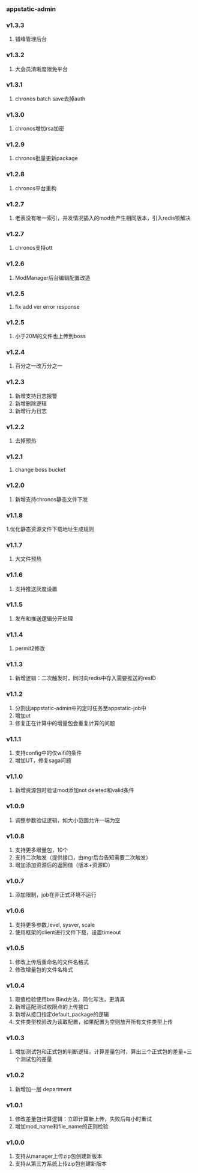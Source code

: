 ### appstatic-admin
### v1.3.3
1. 错峰管理后台

### v1.3.2
1. 大会员清晰度限免平台

### v1.3.1
1. chronos batch save去掉auth

### v1.3.0
1. chronos增加rsa加密

### v1.2.9
1. chronos批量更新package

### v1.2.8
1. chronos平台重构

### v1.2.7
1. 老表没有唯一索引，并发情况插入的mod会产生相同版本，引入redis锁解决

### v1.2.7
1. chronos支持ott

### v1.2.6
1. ModManager后台编辑配置改造

### v1.2.5
1. fix add ver error response

### v1.2.5
1. 小于20M的文件也上传到boss

### v1.2.4
1. 百分之一改万分之一

### v1.2.3
1. 新增支持日志报警
2. 新增删除逻辑
3. 新增行为日志

### v1.2.2
1. 去掉预热

### v1.2.1
1. change boss bucket

### v1.2.0
1. 新增支持chronos静态文件下发

### v1.1.8
1.优化静态资源文件下载地址生成规则 

### v1.1.7
1. 大文件预热

### v1.1.6
1. 支持推送灰度设置

### v1.1.5
1. 发布和推送逻辑分开处理

### v1.1.4
1. permit2修改

### v1.1.3
1. 新增逻辑：二次触发时，同时向redis中存入需要推送的resID

### v1.1.2
1. 分割出appstatic-admin中的定时任务至appstatic-job中
2. 增加ut
3. 修复正在计算中的增量包会重复计算的问题

### v1.1.1
1. 支持config中的仅wifi的条件
2. 增加UT，修复saga问题

### v1.1.0
1. 新增资源包时验证mod添加not deleted和valid条件

### v1.0.9
1. 调整参数验证逻辑，如大小范围允许一端为空

### v1.0.8
1. 支持更多增量包，10个
2. 支持二次触发（提供接口，由mgr后台告知需要二次触发）
3. 增加添加资源后的返回值（版本+资源ID）

### v1.0.7
1. 添加限制，job在非正式环境不运行

### v1.0.6
1. 支持更多参数,level, sysver, scale
2. 使用框架的client进行文件下载，设置timeout

### v1.0.5
1. 修改上传后重命名的文件名格式
2. 修改增量包的文件名格式

### v1.0.4
1. 取值检验使用bm Bind方法，简化写法，更清真
2. 新增适配测试权限点的上传接口
3. 新增从接口指定default_package的逻辑
4. 文件类型校验改为读取配置，如果配置为空则放开所有文件类型上传

### v1.0.3
1. 增加测试包和正式包的判断逻辑，计算差量包时，算出三个正式包的差量+三个测试包的差量

### v1.0.2
1. 新增加一层 department

### v1.0.1
1. 修改差量包计算逻辑：立即计算新上传，失败后每小时重试
2. 增加mod_name和file_name的正则检验

### v1.0.0
1. 支持从manager上传zip包创建新版本
2. 支持从第三方系统上传zip包创建新版本


